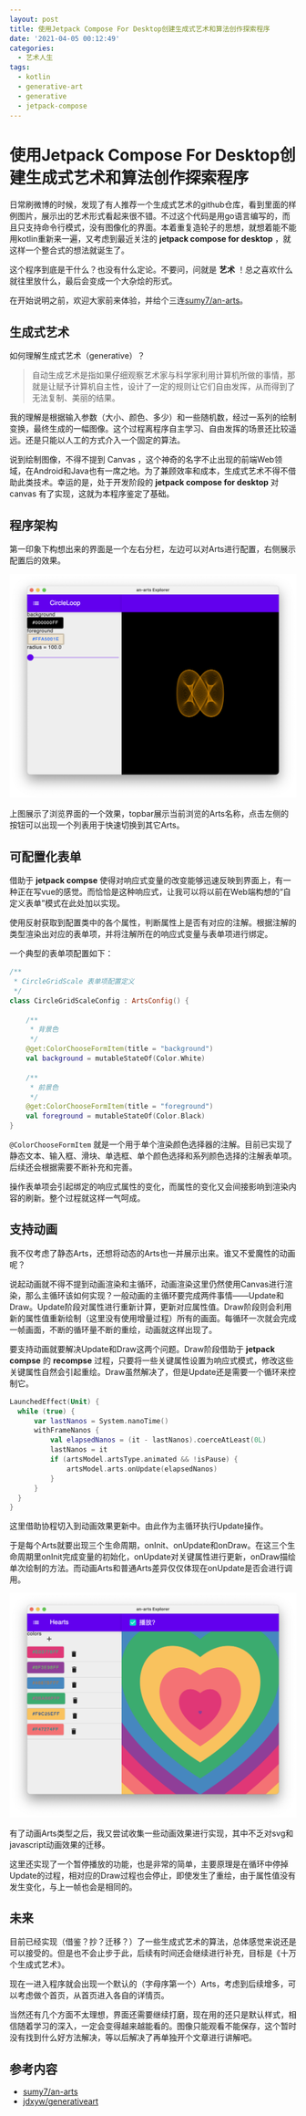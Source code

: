 ```yaml
---
layout: post
title: 使用Jetpack Compose For Desktop创建生成式艺术和算法创作探索程序
date: '2021-04-05 00:12:49'
categories:
  - 艺术人生
tags:
  - kotlin
  - generative-art
  - generative
  - jetpack-compose
---
```


# 使用Jetpack Compose For Desktop创建生成式艺术和算法创作探索程序

日常刷微博的时候，发现了有人推荐一个生成式艺术的github仓库，看到里面的样例图片，展示出的艺术形式看起来很不错。不过这个代码是用go语言编写的，而且只支持命令行模式，没有图像化的界面。本着重复造轮子的思想，就想着能不能用kotlin重新来一遍，又考虑到最近关注的 **jetpack compose for desktop** ，就这样一个整合式的想法就诞生了。

这个程序到底是干什么？也没有什么定论。不要问，问就是 **艺术** ！总之喜欢什么就往里放什么，最后会变成一个大杂烩的形式。

在开始说明之前，欢迎大家前来体验，并给个三连[sumy7/an-arts](https://github.com/sumy7/an-arts)。

## 生成式艺术

如何理解生成式艺术（generative）？

> 自动生成艺术是指如果仔细观察艺术家与科学家利用计算机所做的事情，那就是让赋予计算机自主性，设计了一定的规则让它们自由发挥，从而得到了无法复制、美丽的结果。

我的理解是根据输入参数（大小、颜色、多少）和一些随机数，经过一系列的绘制变换，最终生成的一幅图像。这个过程离程序自主学习、自由发挥的场景还比较遥远。还是只能以人工的方式介入一个固定的算法。

说到绘制图像，不得不提到 Canvas ，这个神奇的名字不止出现的前端Web领域，在Android和Java也有一席之地。为了兼顾效率和成本，生成式艺术不得不借助此类技术。幸运的是，处于开发阶段的 **jetpack compose for desktop** 对 canvas 有了实现，这就为本程序鉴定了基础。

## 程序架构

第一印象下构想出来的界面是一个左右分栏，左边可以对Arts进行配置，右侧展示配置后的效果。

![第一个完成的Arts](./CircleLoop.png)

上图展示了浏览界面的一个效果，topbar展示当前浏览的Arts名称，点击左侧的按钮可以出现一个列表用于快速切换到其它Arts。

## 可配置化表单

借助于 **jetpack compse** 使得对响应式变量的改变能够迅速反映到界面上，有一种正在写vue的感觉。而恰恰是这种响应式，让我可以将以前在Web端构想的“自定义表单”模式在此处加以实现。

使用反射获取到配置类中的各个属性，判断属性上是否有对应的注解。根据注解的类型渲染出对应的表单项，并将注解所在的响应式变量与表单项进行绑定。

一个典型的表单项配置如下：

```kotlin
/**
 * CircleGridScale 表单项配置定义
 */
class CircleGridScaleConfig : ArtsConfig() {

    /**
     * 背景色
     */
    @get:ColorChooseFormItem(title = "background")
    val background = mutableStateOf(Color.White)

    /**
     * 前景色
     */
    @get:ColorChooseFormItem(title = "foreground")
    val foreground = mutableStateOf(Color.Black)
}
```

`@ColorChooseFormItem` 就是一个用于单个渲染颜色选择器的注解。目前已实现了静态文本、输入框、滑块、单选框、单个颜色选择和系列颜色选择的注解表单项。后续还会根据需要不断补充和完善。

操作表单项会引起绑定的响应式属性的变化，而属性的变化又会间接影响到渲染内容的刷新。整个过程就这样一气呵成。

## 支持动画

我不仅考虑了静态Arts，还想将动态的Arts也一并展示出来。谁又不爱魔性的动画呢？

说起动画就不得不提到动画渲染和主循环，动画渲染这里仍然使用Canvas进行渲染，那么主循环该如何实现？一般动画的主循环要完成两件事情——Update和Draw。Update阶段对属性进行重新计算，更新对应属性值。Draw阶段则会利用新的属性值重新绘制（这里没有使用增量过程）所有的画面。每循环一次就会完成一帧画面，不断的循环量不断的重绘，动画就这样出现了。

要支持动画就要解决Update和Draw这两个问题。Draw阶段借助于 **jetpack compse** 的 __recompse__ 过程，只要将一些关键属性设置为响应式模式，修改这些关键属性自然会引起重绘。Draw虽然解决了，但是Update还是需要一个循环来控制它。

```kotlin
LaunchedEffect(Unit) {
  while (true) {
      var lastNanos = System.nanoTime()
      withFrameNanos {
          val elapsedNanos = (it - lastNanos).coerceAtLeast(0L)
          lastNanos = it
          if (artsModel.artsType.animated && !isPause) {
              artsModel.arts.onUpdate(elapsedNanos)
          }
      }
  }
}
```

这里借助协程切入到动画效果更新中。由此作为主循环执行Update操作。

于是每个Arts就要出现三个生命周期，onInit、onUpdate和onDraw。在这三个生命周期里onInit完成变量的初始化，onUpdate对关键属性进行更新，onDraw描绘单次绘制的方法。而动画Arts和普通Arts差异仅仅体现在onUpdate是否会进行调用。

![从svg+js迁移的动画](./Hearts.png)

有了动画Arts类型之后，我又尝试收集一些动画效果进行实现，其中不乏对svg和javascript动画效果的迁移。

这里还实现了一个暂停播放的功能，也是非常的简单，主要原理是在循环中停掉Update的过程，相对应的Draw过程也会停止，即使发生了重绘，由于属性值没有发生变化，与上一帧也会是相同的。

## 未来

目前已经实现（借鉴？抄？迁移？）了一些生成式艺术的算法，总体感觉来说还是可以接受的。但是也不会止步于此，后续有时间还会继续进行补充，目标是《十万个生成式艺术》。

现在一进入程序就会出现一个默认的（字母序第一个）Arts，考虑到后续增多，可以考虑做个首页，从首页进入各自的详情页。

当然还有几个方面不太理想，界面还需要继续打磨，现在用的还只是默认样式，相信随着学习的深入，一定会变得越来越能看的。图像只能观看不能保存，这个暂时没有找到什么好方法解决，等以后解决了再单独开个文章进行讲解吧。

## 参考内容

+ [sumy7/an-arts](https://github.com/sumy7/an-arts)
+ [jdxyw/generativeart](https://github.com/jdxyw/generativear)
